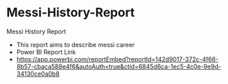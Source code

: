 # Messi-History-Report
Messi History Report
* This report aims to describe messi career 
* Power BI Report Link
* https://app.powerbi.com/reportEmbed?reportId=142d9017-372c-4f66-8b57-cbaca588e4f6&autoAuth=true&ctid=6845d6ca-1ec5-4c0e-9e9d-34130ce0a0b8

